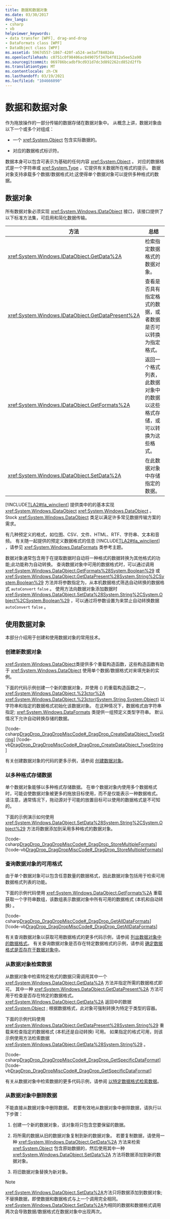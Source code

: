 ```yaml
---
title: 数据和数据对象
ms.date: 03/30/2017
dev_langs:
- csharp
- vb
helpviewer_keywords:
- data transfer [WPF], drag-and-drop
- DataFormats class [WPF]
- DataObject class [WPF]
ms.assetid: 5967d557-1867-420f-a524-ae3af78402da
ms.openlocfilehash: c0751c0f98406ac849075f347b4f812a5ee52a90
ms.sourcegitcommit: 069786bcadbf9cd931d7dc3d892262cd852d2ffb
ms.translationtype: MT
ms.contentlocale: zh-CN
ms.lasthandoff: 03/19/2021
ms.locfileid: "104666090"
---
```

# <a name="data-and-data-objects"></a>数据和数据对象
作为拖放操作的一部分传输的数据存储在数据对象中。  从概念上讲，数据对象由以下一个或多个对组成：  
  
- 一个 <xref:System.Object> 包含实际数据的。  
  
- 对应的数据格式标识符。  
  
 数据本身可以包含可表示为基础的任何内容 <xref:System.Object> 。  对应的数据格式是一个字符串或 <xref:System.Type> ，它提供有关数据所在格式的提示。  数据对象支持承载多个数据/数据格式对;这使得单个数据对象可以提供多种格式的数据。  
  
<a name="Data_and_Data_Objects"></a>
## <a name="data-objects"></a>数据对象  
 所有数据对象必须实现 <xref:System.Windows.IDataObject> 接口，该接口提供了以下标准方法集，可启用和简化数据传输。  
  
|方法|总结|  
|------------|-------------|  
|<xref:System.Windows.IDataObject.GetData%2A>|检索指定数据格式的数据对象。|  
|<xref:System.Windows.IDataObject.GetDataPresent%2A>|查看是否具有指定格式的数据，或者数据是否可以转换为指定格式。|  
|<xref:System.Windows.IDataObject.GetFormats%2A>|返回一个格式列表，此数据对象中的数据以这些格式存储，或可以转换为这些格式。|  
|<xref:System.Windows.IDataObject.SetData%2A>|在此数据对象中存储指定的数据。|  
  
 [!INCLUDE[TLA2#tla_winclient](../../../includes/tla2sharptla-winclient-md.md)] 提供类中的的基本实现 <xref:System.Windows.IDataObject> <xref:System.Windows.DataObject> 。 Stock <xref:System.Windows.DataObject> 类足以满足许多常见数据传输方案的需求。  
  
 有几种预定义的格式，如位图、CSV、文件、HTML、RTF、字符串、文本和音频。 有关随一起提供的预定义数据格式的信息 [!INCLUDE[TLA2#tla_winclient](../../../includes/tla2sharptla-winclient-md.md)] ，请参见 <xref:System.Windows.DataFormats> 类参考主题。  
  
 数据对象通常包含用于在提取数据时自动将一种格式的数据转换为其他格式的功能;此功能称为自动转换。 查询数据对象中可用的数据格式时，可以通过调用 <xref:System.Windows.DataObject.GetFormats%28System.Boolean%29> 或 <xref:System.Windows.DataObject.GetDataPresent%28System.String%2CSystem.Boolean%29> 方法并将参数指定为，从本机数据格式筛选自动转换的数据格式 `autoConvert` `false` 。  使用方法向数据对象添加数据时 <xref:System.Windows.DataObject.SetData%28System.String%2CSystem.Object%2CSystem.Boolean%29> ，可以通过将参数设置为来禁止自动转换数据 `autoConvert` `false` 。  
  
<a name="Working_with_Data_Objects"></a>
## <a name="working-with-data-objects"></a>使用数据对象  
 本部分介绍用于创建和使用数据对象的常用技术。  
  
### <a name="creating-new-data-objects"></a>创建新数据对象  
 <xref:System.Windows.DataObject>类提供多个重载构造函数，这些构造函数有助于 <xref:System.Windows.DataObject> 使用单个数据/数据格式对来填充新的实例。  
  
 下面的代码示例创建一个新的数据对象，并使用 () 的重载构造函数之一， <xref:System.Windows.DataObject.%23ctor%2A> <xref:System.Windows.DataObject.%23ctor(System.String,System.Object)> 以字符串和指定的数据格式初始化该数据对象。  在这种情况下，数据格式由字符串指定; <xref:System.Windows.DataFormats> 类提供一组预定义类型字符串。 默认情况下允许自动转换存储的数据。  
  
 [!code-csharp[DragDrop_DragDropMiscCode#_DragDrop_CreateDataObject_TypeString](~/samples/snippets/csharp/VS_Snippets_Wpf/DragDrop_DragDropMiscCode/CSharp/Window1.xaml.cs#_dragdrop_createdataobject_typestring)]
 [!code-vb[DragDrop_DragDropMiscCode#_DragDrop_CreateDataObject_TypeString](~/samples/snippets/visualbasic/VS_Snippets_Wpf/DragDrop_DragDropMiscCode/visualbasic/window1.xaml.vb#_dragdrop_createdataobject_typestring)]  
  
 有关创建数据对象的代码的更多示例，请参阅 [创建数据对象](how-to-create-a-data-object.md)。  
  
### <a name="storing-data-in-multiple-formats"></a>以多种格式存储数据  
 单个数据对象能够以多种格式存储数据。   在单个数据对象内使用多个数据格式时，可能会使数据对象被更多的拖放目标使用，而不是仅能表示一种数据格式。  请注意，通常情况下，拖动源对于可能的放置目标可以使用的数据格式是不可知的。  
  
 下面的示例演示如何使用 <xref:System.Windows.DataObject.SetData%28System.String%2CSystem.Object%29> 方法将数据添加到采用多种格式的数据对象。  
  
 [!code-csharp[DragDrop_DragDropMiscCode#_DragDrop_StoreMultipleFormats](~/samples/snippets/csharp/VS_Snippets_Wpf/DragDrop_DragDropMiscCode/CSharp/Window1.xaml.cs#_dragdrop_storemultipleformats)]
 [!code-vb[DragDrop_DragDropMiscCode#_DragDrop_StoreMultipleFormats](~/samples/snippets/visualbasic/VS_Snippets_Wpf/DragDrop_DragDropMiscCode/visualbasic/window1.xaml.vb#_dragdrop_storemultipleformats)]  
  
### <a name="querying-a-data-object-for-available-formats"></a>查询数据对象的可用格式  
 由于单个数据对象可以包含任意数量的数据格式，因此数据对象包括用于检索可用数据格式列表的功能。  
  
 下面的示例代码使用 <xref:System.Windows.DataObject.GetFormats%2A> 重载获取一个字符串数组，该数组表示数据对象中所有可用的数据格式 (本机和自动转换) 。  
  
 [!code-csharp[DragDrop_DragDropMiscCode#_DragDrop_GetAllDataFormats](~/samples/snippets/csharp/VS_Snippets_Wpf/DragDrop_DragDropMiscCode/CSharp/Window1.xaml.cs#_dragdrop_getalldataformats)]
 [!code-vb[DragDrop_DragDropMiscCode#_DragDrop_GetAllDataFormats](~/samples/snippets/visualbasic/VS_Snippets_Wpf/DragDrop_DragDropMiscCode/visualbasic/window1.xaml.vb#_dragdrop_getalldataformats)]  
  
 有关查询数据对象以获取可用数据格式的更多代码示例，请参阅 [列出数据对象中的数据格式](how-to-list-the-data-formats-in-a-data-object.md)。  有关查询数据对象是否存在特定数据格式的示例，请参阅 [确定数据格式是否存在于数据对象中](how-to-determine-if-a-data-format-is-present-in-a-data-object.md)。  
  
### <a name="retrieving-data-from-a-data-object"></a>从数据对象检索数据  
 从数据对象中检索特定格式的数据只需调用其中一个 <xref:System.Windows.DataObject.GetData%2A> 方法并指定所需的数据格式即可。  其中一种 <xref:System.Windows.DataObject.GetDataPresent%2A> 方法可用于检查是否存在特定的数据格式。  <xref:System.Windows.DataObject.GetData%2A> 返回中的数据 <xref:System.Object> ; 根据数据格式，此对象可强制转换为特定于类型的容器。  
  
 下面的示例代码使用 <xref:System.Windows.DataObject.GetDataPresent%28System.String%29> 重载来检查指定的数据格式 (本机还是自动转换) 可用。 如果指定的格式可用，则该示例使用方法检索数据 <xref:System.Windows.DataObject.GetData%28System.String%29> 。  
  
 [!code-csharp[DragDrop_DragDropMiscCode#_DragDrop_GetSpecificDataFormat](~/samples/snippets/csharp/VS_Snippets_Wpf/DragDrop_DragDropMiscCode/CSharp/Window1.xaml.cs#_dragdrop_getspecificdataformat)]
 [!code-vb[DragDrop_DragDropMiscCode#_DragDrop_GetSpecificDataFormat](~/samples/snippets/visualbasic/VS_Snippets_Wpf/DragDrop_DragDropMiscCode/visualbasic/window1.xaml.vb#_dragdrop_getspecificdataformat)]  
  
 有关从数据对象中检索数据的更多代码示例，请参阅 [以特定数据格式检索数据](how-to-retrieve-data-in-a-particular-data-format.md)。  
  
### <a name="removing-data-from-a-data-object"></a>从数据对象中删除数据  
 不能直接从数据对象中删除数据。  若要有效地从数据对象中删除数据，请执行以下步骤：  
  
1. 创建一个新的数据对象，该对象将只包含您要保留的数据。  
  
2. 将所需的数据从旧的数据对象复制到新的数据对象。  若要复制数据，请使用一种 <xref:System.Windows.DataObject.GetData%2A> 方法来检索 <xref:System.Object> 包含原始数据的，然后使用其中一种 <xref:System.Windows.DataObject.SetData%2A> 方法将数据添加到新的数据对象。  
  
3. 将旧数据对象替换为新对象。  
  
> [!NOTE]
> <xref:System.Windows.DataObject.SetData%2A>方法只将数据添加到数据对象; 不替换数据，即使数据和数据格式与上一个调用完全相同。 <xref:System.Windows.DataObject.SetData%2A>为相同的数据和数据格式调用两次会导致数据/数据格式在数据对象中出现两次。
